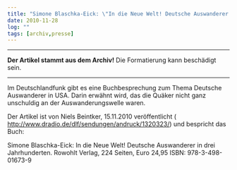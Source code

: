 ```yaml
---
title: "Simone Blaschka-Eick: \"In die Neue Welt! Deutsche Auswanderer in drei Jahrhunderten. \""
date: 2010-11-28
log: ""
tags: [archiv,presse]
---
```

<hr><b>Der Artikel stammt aus dem Archiv!</b> Die Formatierung kann beschädigt sein.<hr>

Im Deutschlandfunk gibt es eine Buchbesprechung zum Thema Deutsche Auswanderer in USA. Darin erwähnt wird, das die Quäker nicht ganz unschuldig an der Auswanderungswelle waren.

Der Artikel ist von Niels Beintker, 15.11.2010 veröffentlicht (
http://www.dradio.de/dlf/sendungen/andruck/1320323/)
und bespricht das Buch:

Simone Blaschka-Eick: In die Neue Welt! Deutsche Auswanderer in drei Jahrhunderten.
Rowohlt Verlag, 224 Seiten, Euro 24,95
ISBN: 978-3-498-01673-9

